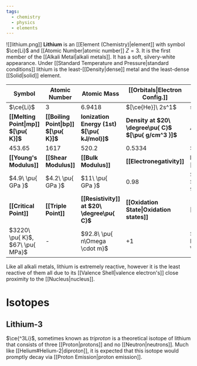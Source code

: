 ```yaml
---
tags:
  - chemistry
  - physics
  - elements
---
```

![[lithium.png]]
**Lithium** is an [[Element (Chemistry)|element]] with symbol $\ce{Li}$ and [[Atomic Number|atomic number]] $Z=3$. It is the first member of the [[Alkali Metal|alkali metals]]. It has a soft, silvery-white appearance. Under [[Standard Temperature and Pressure|standard conditions]] lithium is the least-[[Density|dense]] metal and the least-dense [[Solid|solid]] element. 

| **Symbol**                            | **Atomic Number**                     | **Atomic Mass**                              | **[[Orbitals\|Electron Config.]]**                    | **Phase**                                 |
| ------------------------------------- | ------------------------------------- | -------------------------------------------- | ----------------------------------------------------- | ----------------------------------------- |
| $\ce{Li}$                             | $3$                                   | $6.9418$                                     | $[\ce{He}]\ 2s^1$                                     | solid                                     |
| **[[Melting Point\|mp]] $[\pu{ K}]$** | **[[Boiling Point\|bp]] $[\pu{ K}]$** | **Ionization Energy (1st) $[\pu{ kJ/mol}]$** | **Density at $20\ \degree\pu{ C}$ $[\pu{ g/cm^3 }]$** | **Atomic Radius**                         |
| $453.65$                              | $1617$                                | $520.2$                                      | $0.5334$                                              | $167\ \pu{ pm }$                          |
| **[[Young's Modulus]]**               | **[[Shear Modulus]]**                 | **[[Bulk Modulus]]**                         | **[[Electronegativity]]**                             | **Main [[Isotope\|isotopes]]**            |
| $4.9\ \pu{ GPa }$                     | $4.2\ \pu{ GPa }$                     | $11\ \pu{ GPa }$                             | $0.98$                                                | $\ce{^6Li}:2-8\%$ $\ce{^7Li}:92-98\%$     |
| **[[Critical Point]]**                | **[[Triple Point]]**                  | **[[Resistivity]] at $20\ \degree\pu{ C}$**  | **[[Oxidation State\|Oxidation states]]**             | **[[Electron Affinity]]**                 |
| $3220\ \pu{ K}$, $67\ \pu{ MPa}$      | -                                     | $92.8\ \pu{ n\Omega \cdot m}$                | $+1$                                                  | $59.633\ \pu{ kJ/mol }$ $0.618\ \pu{ eV}$ |

Like all alkali metals, lithium is extremely reactive, however it is the least reactive of them all due to its [[Valence Shell|valence electron's]] close proximity to the [[Nucleus|nucleus]]. 
# Isotopes
## Lithium-3
$\ce{^3Li}$, sometimes known as *triproton* is a theoretical isotope of lithium that consists of three [[Proton|protons]] and no [[Neutron|neutrons]]. Much like [[Helium#Helium-2|diproton]], it is expected that this isotope would promptly decay via [[Proton Emission|proton emission]].